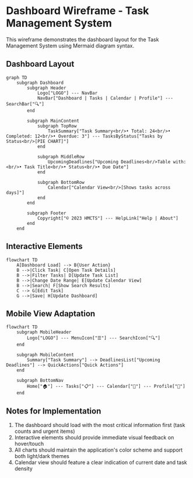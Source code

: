 # Dashboard Wireframe - Task Management System

This wireframe demonstrates the dashboard layout for the Task Management System using Mermaid diagram syntax.

## Dashboard Layout

```mermaid
graph TD
    subgraph Dashboard
        subgraph Header
            Logo["LOGO"] --- NavBar
            NavBar["Dashboard | Tasks | Calendar | Profile"] --- SearchBar["🔍"]
        end
        
        subgraph MainContent
            subgraph TopRow
                TaskSummary["Task Summary<br/>• Total: 24<br/>• Completed: 12<br/>• Overdue: 3"] --- TasksByStatus["Tasks by Status<br/>[PIE CHART]"]
            end
            
            subgraph MiddleRow
                UpcomingDeadlines["Upcoming Deadlines<br/>Table with:<br/>• Task Title<br/>• Status<br/>• Due Date"]
            end
            
            subgraph BottomRow
                Calendar["Calendar View<br/>[Shows tasks across days]"]
            end
        end
        
        subgraph Footer
            Copyright["© 2023 HMCTS"] --- HelpLink["Help | About"]
        end
    end
```

## Interactive Elements

```mermaid
flowchart TD
    A[Dashboard Load] --> B{User Action}
    B -->|Click Task| C[Open Task Details]
    B -->|Filter Tasks| D[Update Task List]
    B -->|Change Date Range| E[Update Calendar View]
    B -->|Search| F[Show Search Results]
    C --> G[Edit Task]
    G -->|Save| H[Update Dashboard]
```

## Mobile View Adaptation

```mermaid
flowchart TD
    subgraph MobileHeader
        Logo["LOGO"] --- MenuIcon["☰"] --- SearchIcon["🔍"]
    end
    
    subgraph MobileContent
        Summary["Task Summary"] --> DeadlinesList["Upcoming Deadlines"] --> QuickActions["Quick Actions"]
    end
    
    subgraph BottomNav
        Home["🏠"] --- Tasks["📋"] --- Calendar["📅"] --- Profile["👤"]
    end
```

## Notes for Implementation

1. The dashboard should load with the most critical information first (task counts and urgent items)
2. Interactive elements should provide immediate visual feedback on hover/touch
3. All charts should maintain the application's color scheme and support both light/dark themes
4. Calendar view should feature a clear indication of current date and task density 